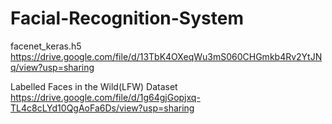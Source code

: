 # Facial-Recognition-System
facenet_keras.h5 https://drive.google.com/file/d/13TbK4OXeqWu3mS060CHGmkb4Rv2YtJNq/view?usp=sharing

Labelled Faces in the Wild(LFW) Dataset https://drive.google.com/file/d/1g64gjGopjxq-TL4c8cLYd10QgAoFa6Ds/view?usp=sharing
